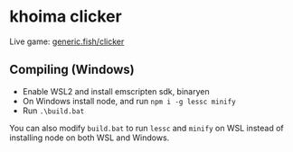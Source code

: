 # khoima clicker

Live game: [generic.fish/clicker](https://generic.fish/clicker)

## Compiling (Windows)
- Enable WSL2 and install emscripten sdk, binaryen
- On Windows install node, and run `npm i -g lessc minify`
- Run `.\build.bat`

You can also modify `build.bat` to run `lessc` and `minify` on WSL instead of installing node on both WSL and Windows.